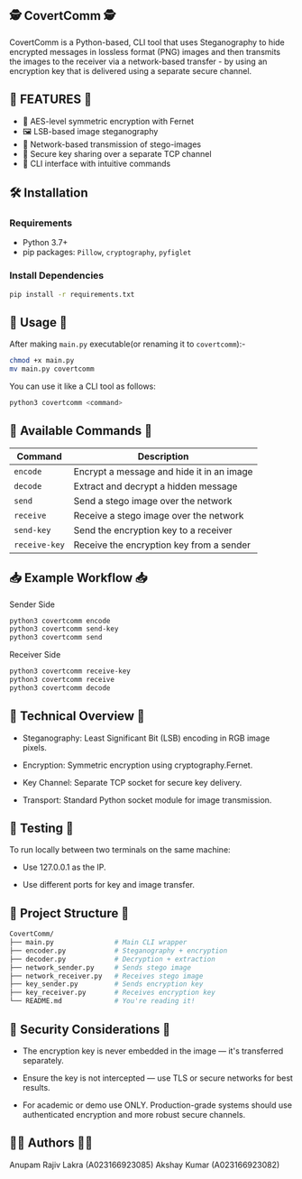 ## 🕵️ CovertComm 🕵️

CovertComm is a Python-based, CLI tool that uses Steganography to hide encrypted messages in lossless format (PNG) images and then transmits the images to the receiver via a network-based transfer - by using an encryption key that is delivered using a separate secure channel.


## 📌 FEATURES 📌

- 🔐 AES-level symmetric encryption with Fernet
- 🖼️ LSB-based image steganography
- 📡 Network-based transmission of stego-images
- 🧾 Secure key sharing over a separate TCP channel
- 🔧 CLI interface with intuitive commands

## 🛠️ Installation

### Requirements

- Python 3.7+
- pip packages: `Pillow`, `cryptography`, `pyfiglet`

### Install Dependencies

```bash
pip install -r requirements.txt
```
## 🚀 Usage 🚀
After making `main.py` executable(or renaming it to `covertcomm`):-

```bash
chmod +x main.py
mv main.py covertcomm
```
You can use it like a CLI tool as follows:

```bash
python3 covertcomm <command>
```

## 🔧 Available Commands 🔧

| Command       | Description                               |
| ------------- | ----------------------------------------- |
| `encode`      | Encrypt a message and hide it in an image |
| `decode`      | Extract and decrypt a hidden message      |
| `send`        | Send a stego image over the network       |
| `receive`     | Receive a stego image over the network    |
| `send-key`    | Send the encryption key to a receiver     |
| `receive-key` | Receive the encryption key from a sender  |


## 📥 Example Workflow 📥
Sender Side
```bash
python3 covertcomm encode
python3 covertcomm send-key
python3 covertcomm send
```
Receiver Side
```bash
python3 covertcomm receive-key
python3 covertcomm receive
python3 covertcomm decode
```
## 🧠 Technical Overview 🧠
- Steganography: Least Significant Bit (LSB) encoding in RGB image pixels.

- Encryption: Symmetric encryption using cryptography.Fernet.

- Key Channel: Separate TCP socket for secure key delivery.

- Transport: Standard Python socket module for image transmission.

## 🧪 Testing 🧪
To run locally between two terminals on the same machine:

- Use 127.0.0.1 as the IP.

- Use different ports for key and image transfer.

## 📁 Project Structure 📁
```graphql
CovertComm/
├── main.py               # Main CLI wrapper
├── encoder.py            # Steganography + encryption
├── decoder.py            # Decryption + extraction
├── network_sender.py     # Sends stego image
├── network_receiver.py   # Receives stego image
├── key_sender.py         # Sends encryption key
├── key_receiver.py       # Receives encryption key
└── README.md             # You're reading it!
```

## 🔐 Security Considerations 🔐
- The encryption key is never embedded in the image — it's transferred separately.

- Ensure the key is not intercepted — use TLS or secure networks for best results.

- For academic or demo use ONLY. Production-grade systems should use authenticated encryption and more robust secure channels.

## 🧑‍💻 Authors 🧑‍💻
Anupam Rajiv Lakra (A023166923085)
Akshay Kumar (A023166923082)
